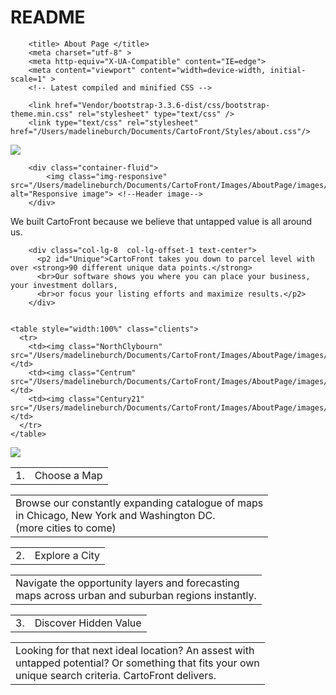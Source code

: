 # README
<!DOCTYPE html>
<html>
<head>
   
        <title> About Page </title>
        <meta charset="utf-8" >
        <meta http-equiv="X-UA-Compatible" content="IE=edge">
        <meta content="viewport" content="width=device-width, initial-scale=1" >
        <!-- Latest compiled and minified CSS -->
<link href="https://fonts.googleapis.com/css?family=Oxygen:400,300,700&subset=latin,latin-ext" rel="stylesheet" type="text/css">

<link rel="stylesheet" href="https://maxcdn.bootstrapcdn.com/bootstrap/3.3.6/css/bootstrap.min.css" integrity="sha384-1q8mTJOASx8j1Au+a5WDVnPi2lkFfwwEAa8hDDdjZlpLegxhjVME1fgjWPGmkzs7" crossorigin="anonymous">


        <link href="Vendor/bootstrap-3.3.6-dist/css/bootstrap-theme.min.css" rel="stylesheet" type="text/css" />
        <link type="text/css" rel="stylesheet" href="/Users/madelineburch/Documents/CartoFront/Styles/about.css"/>

</head>
<body>
	<div class="container-fluid"/>
		<nav class="navbar navbar-fixed-top navbar-inverse affix navbar-collapse.collapse">
      <div class="row">
        <div class="col-xs-2 col-sm-2 col-md-2 col-lg-2">
  		    <div class="navbar-header">
  			   <a href="https://cartofront.com/#/Home/LogIn" class="pull-left"> <img class="navbar-header" src="/Users/madelineburch/Documents/CartoFront/Images/AboutPage/images/pngFiles/Navbar-header.png"> </a>
  			<!--Place Toggle bar here-->
          </div>
        </div>
  		</div>
  	</nav>

  		<div class="container-fluid">
  			<img class="img-responsive" src="/Users/madelineburch/Documents/CartoFront/Images/AboutPage/images/pngFiles/header.png" alt="Responsive image"> <!--Header image-->
  		</div>
  </div>
    <div class="container">  
  		<div class="row">
  			<div class="col-lg-12 col-lg-offset-1">
  				<p1 id="Built">We built CartoFront because we believe that untapped value is all around us.</p1>
  			</div>
  		</div>

    
        <div class="col-lg-8  col-lg-offset-1 text-center">
          <p2 id="Unique">CartoFront takes you down to parcel level with over <strong>90 different unique data points.</strong> 
          <br>Our software shows you where you can place your business, your investment dollars,
          <br>or focus your listing efforts and maximize results.</p2>
        </div>


    <table style="width:100%" class="clients">
      <tr>
        <td><img class="NorthClybourn" src="/Users/madelineburch/Documents/CartoFront/Images/AboutPage/images/NorthClybourn.png"></td>
        <td><img class="Centrum" src="/Users/madelineburch/Documents/CartoFront/Images/AboutPage/images/Centrum.png"></td>
        <td><img class="Century21" src="/Users/madelineburch/Documents/CartoFront/Images/AboutPage/images/pngFiles/Century21.png"></td>
      </tr>
    </table>

  <div class="row">
    <div class="ComputerGraphic col-lg-4">
    <img class="ComputerGraphic" src="/Users/madelineburch/Documents/CartoFront/Images/AboutPage/images/ComputerGraphic.png">
    </div>
    <div>
    <table style="width:100%" class="123">
    <div class="col-lg-3 col-lg-offset-5">
      <div>    
        <tr>
          <td class="number"> 1. </td>
          <td class="Choose">Choose a Map</td>
        </tr>
      </div>
    </div>
    </table>
    <table>
      <tr>
        <td class="text">Browse our constantly expanding catalogue of maps<br>in Chicago, New York and Washington DC. <br>(more cities to come)</td>
      </tr>
    </table>
    </div>
    <div>
    <table style="width:100%" class="123">
    <div class="col-lg-3 col-lg-offset-5">
      <div>
        <tr>
          <td class="number"> 2. </td>
          <td class="Explore">Explore a City</td>
        </tr>
      </div>
    </div>
    </table>
    <table>
      <tr>
        <td class="text">Navigate the opportunity layers and forecasting <br> maps across urban and suburban regions instantly. </td>
      </tr>
    </table>
    <table style="width:100%" class="123">
    <div class="col-lg-3 col-lg-offset-5">
      <div>
        <tr>
          <td class="number"> 3. </td>
          <td class="Discover">Discover Hidden Value</td>
        </tr>
    </div>
    </div>
    </table>
    <table>
      <tr>
        <td class="text">Looking for that next ideal location? An assest with <br> untapped potential? Or something that fits your own <br> unique search criteria. CartoFront delivers.</td>
      </tr>
    </table>
      </div>
     </div>
    </div>
  </div>
  <footer>
</footer/>


</body>  	
